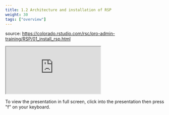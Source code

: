 ```yaml
---
title: 1.2 Architecture and installation of RSP
weight: 30
tags: ["overview"]
---
```


source: https://colorado.rstudio.com/rsc/pro-admin-training/RSP/01_install_rsp.html

<div class="responsive-container-xaringan">

  <div class="cssload-loader">
    <div class="cssload-inner cssload-one"></div>
    <div class="cssload-inner cssload-two"></div>
    <div class="cssload-inner cssload-three"></div>
  </div>
  <iframe 
    src="https://colorado.rstudio.com/rsc/pro-admin-training/RSP/01_install_rsp.html" 
        gesture="media"  allow="encrypted-media" allowfullscreen
        scrolling="no">
  </iframe>
</div>


To view the presentation in full screen, click into the presentation then press "f" on your keyboard.

